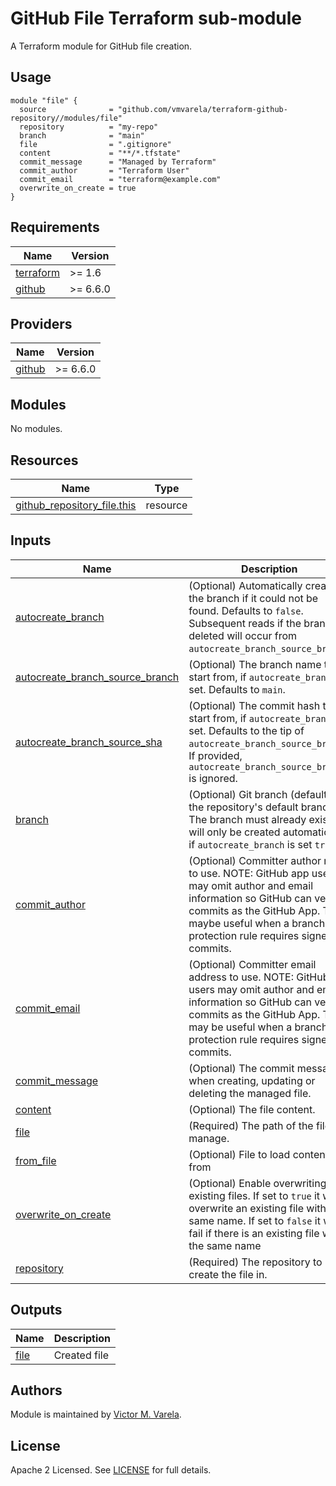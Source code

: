 # GitHub File Terraform sub-module

A Terraform module for GitHub file creation.

## Usage

```hcl
module "file" {
  source              = "github.com/vmvarela/terraform-github-repository//modules/file"
  repository          = "my-repo"
  branch              = "main"
  file                = ".gitignore"
  content             = "**/*.tfstate"
  commit_message      = "Managed by Terraform"
  commit_author       = "Terraform User"
  commit_email        = "terraform@example.com"
  overwrite_on_create = true
}
```

<!-- BEGIN_TF_DOCS -->
## Requirements

| Name | Version |
|------|---------|
| <a name="requirement_terraform"></a> [terraform](#requirement\_terraform) | >= 1.6 |
| <a name="requirement_github"></a> [github](#requirement\_github) | >= 6.6.0 |

## Providers

| Name | Version |
|------|---------|
| <a name="provider_github"></a> [github](#provider\_github) | >= 6.6.0 |

## Modules

No modules.

## Resources

| Name | Type |
|------|------|
| [github_repository_file.this](https://registry.terraform.io/providers/integrations/github/latest/docs/resources/repository_file) | resource |

## Inputs

| Name | Description | Type | Default | Required |
|------|-------------|------|---------|:--------:|
| <a name="input_autocreate_branch"></a> [autocreate\_branch](#input\_autocreate\_branch) | (Optional) Automatically create the branch if it could not be found. Defaults to `false`. Subsequent reads if the branch is deleted will occur from `autocreate_branch_source_branch`. | `bool` | `null` | no |
| <a name="input_autocreate_branch_source_branch"></a> [autocreate\_branch\_source\_branch](#input\_autocreate\_branch\_source\_branch) | (Optional) The branch name to start from, if `autocreate_branch` is set. Defaults to `main`. | `string` | `null` | no |
| <a name="input_autocreate_branch_source_sha"></a> [autocreate\_branch\_source\_sha](#input\_autocreate\_branch\_source\_sha) | (Optional) The commit hash to start from, if `autocreate_branch` is set. Defaults to the tip of `autocreate_branch_source_branch`. If provided, `autocreate_branch_source_branch` is ignored. | `string` | `null` | no |
| <a name="input_branch"></a> [branch](#input\_branch) | (Optional) Git branch (defaults to the repository's default branch). The branch must already exist, it will only be created automatically if `autocreate_branch` is set `true`. | `string` | `null` | no |
| <a name="input_commit_author"></a> [commit\_author](#input\_commit\_author) | (Optional) Committer author name to use. NOTE: GitHub app users may omit author and email information so GitHub can verify commits as the GitHub App. This maybe useful when a branch protection rule requires signed commits. | `string` | `null` | no |
| <a name="input_commit_email"></a> [commit\_email](#input\_commit\_email) | (Optional) Committer email address to use. NOTE: GitHub app users may omit author and email information so GitHub can verify commits as the GitHub App. This may be useful when a branch protection rule requires signed commits. | `string` | `null` | no |
| <a name="input_commit_message"></a> [commit\_message](#input\_commit\_message) | (Optional) The commit message when creating, updating or deleting the managed file. | `string` | `null` | no |
| <a name="input_content"></a> [content](#input\_content) | (Optional) The file content. | `string` | `null` | no |
| <a name="input_file"></a> [file](#input\_file) | (Required) The path of the file to manage. | `string` | n/a | yes |
| <a name="input_from_file"></a> [from\_file](#input\_from\_file) | (Optional) File to load content from | `string` | `null` | no |
| <a name="input_overwrite_on_create"></a> [overwrite\_on\_create](#input\_overwrite\_on\_create) | (Optional) Enable overwriting existing files. If set to `true` it will overwrite an existing file with the same name. If set to `false` it will fail if there is an existing file with the same name | `bool` | `null` | no |
| <a name="input_repository"></a> [repository](#input\_repository) | (Required) The repository to create the file in. | `string` | n/a | yes |

## Outputs

| Name | Description |
|------|-------------|
| <a name="output_file"></a> [file](#output\_file) | Created file |
<!-- END_TF_DOCS -->

## Authors

Module is maintained by [Victor M. Varela](https://github.com/vmvarela).

## License

Apache 2 Licensed. See [LICENSE](https://github.com/vmvarela/terraform-github-repository/tree/master/LICENSE) for full details.
